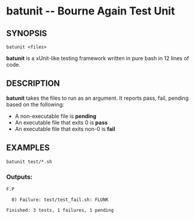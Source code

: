 # batunit -- Bourne Again Test Unit

## SYNOPSIS

    batunit <files>

**batunit** is a xUnit-like testing framework written in pure bash in 12 lines of code.

## DESCRIPTION

**batunit** takes the files to run as an argument. It reports pass, fail,
pending based on the following:

* A non-executable file is **pending**
* An executable file that exits 0 is **pass**
* An executable file that exits non-0 is **fail**

## EXAMPLES

    batunit test/*.sh

### Outputs:

    F.P
    
      0) Failure: test/test_fail.sh: FLUNK
    
    Finished: 3 tests, 1 failures, 1 pending
